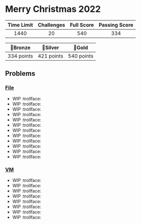 # Merry Christmas 2022

| Time Limit | Challenges | Full Score | Passing Score |
| :--------: | :--------: | :--------: | :-----------: |
|    1440    |     20     |    540     |      334      |

|  🥉Bronze  |  🥈Silver  |   🥇Gold   |
| :--------: | :--------: | :--------: |
| 334 points | 421 points | 540 points |

## Problems

### [File](File)

- WIP :trollface:
- WIP :trollface:
- WIP :trollface:
- WIP :trollface:
- WIP :trollface:
- WIP :trollface:
- WIP :trollface:
- WIP :trollface:
- WIP :trollface:
- WIP :trollface:
- WIP :trollface:
- WIP :trollface:

### [VM](VM)

- WIP :trollface:
- WIP :trollface:
- WIP :trollface:
- WIP :trollface:
- WIP :trollface:
- WIP :trollface:
- WIP :trollface:
- WIP :trollface:

